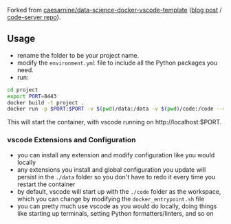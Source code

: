 Forked from [caesarnine/data-science-docker-vscode-template](https://github.com/caesarnine/data-science-docker-vscode-template) ([blog post](https://binal.pub/2019/04/running-vscode-in-docker) / [code-server repo](https://github.com/cdr/code-server)).

## Usage

- rename the folder to be your project name.
- modify the `environment.yml` file to include all the Python packages you need.
- run:

```bash
cd project
export PORT=8443
docker build -t project .
docker run -p $PORT:$PORT -v $(pwd)/data:/data -v $(pwd)/code:/code --rm -it project
```
This will start the container, with vscode running on http://localhost:$PORT.

### vscode Extensions and Configuration

- you can install any extension and modify configuration like you would locally
- any extensions you install and global configuration you update will persist in the `./data` folder so you don't have to redo it every time you restart the container
- by default, vscode will start up with the `./code` folder as the workspace, which you can change by modifying the `docker_entrypoint.sh` file
- you can pretty much use vscode as you would do locally, doing things like starting up terminals, setting Python formatters/linters, and so on
